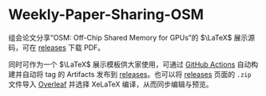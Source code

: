 # Weekly-Paper-Sharing-OSM

组会论文分享“OSM: Off-Chip Shared Memory for GPUs”的 $\LaTeX$ 展示源码，可在 [releases](https://github.com/arcsysu/Weekly-Paper-Sharing-OSM/releases) 下载 PDF。

同时可作为一个 $\LaTeX$ 展示模板供大家使用，可通过 [GitHub Actions](https://github.com/arcsysu/Weekly-Paper-Sharing-OSM/actions) 自动构建并自动将 tag 的 Artifacts 发布到 [releases](https://github.com/arcsysu/Weekly-Paper-Sharing-OSM/releases)。也可以将 [releases](https://github.com/arcsysu/Weekly-Paper-Sharing-OSM/releases) 页面的 `.zip` 文件导入 [Overleaf](https://cn.overleaf.com/) 并选择 XeLaTeX 编译，从而同步编辑与预览。
